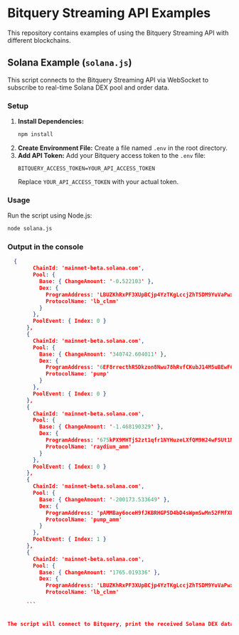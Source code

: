 # Bitquery Streaming API Examples

This repository contains examples of using the Bitquery Streaming API with different blockchains.

## Solana Example (`solana.js`)

This script connects to the Bitquery Streaming API via WebSocket to subscribe to real-time Solana DEX pool and order data.

### Setup

1.  **Install Dependencies:**
    ```bash
    npm install
    ```
2.  **Create Environment File:**
    Create a file named `.env` in the root directory.
3.  **Add API Token:**
    Add your Bitquery access token to the `.env` file:
    ```
    BITQUERY_ACCESS_TOKEN=YOUR_API_ACCESS_TOKEN
    ```
    Replace `YOUR_API_ACCESS_TOKEN` with your actual token.

### Usage

Run the script using Node.js:

```bash
node solana.js
```

### Output in the console

```json
  {
        ChainId: 'mainnet-beta.solana.com',
        Pool: {
          Base: { ChangeAmount: '-0.522103' },
          Dex: {
            ProgramAddress: 'LBUZKhRxPF3XUpBCjp4YzTKgLccjZhTSDM9YuVaPwxo',
            ProtocolName: 'lb_clmm'
          }
        },
        PoolEvent: { Index: 0 }
      },
      {
        ChainId: 'mainnet-beta.solana.com',
        Pool: {
          Base: { ChangeAmount: '340742.604011' },
          Dex: {
            ProgramAddress: '6EF8rrecthR5Dkzon8Nwu78hRvfCKubJ14M5uBEwF6P',
            ProtocolName: 'pump'
          }
        },
        PoolEvent: { Index: 0 }
      },
      {
        ChainId: 'mainnet-beta.solana.com',
        Pool: {
          Base: { ChangeAmount: '-1.468190329' },
          Dex: {
            ProgramAddress: '675kPX9MHTjS2zt1qfr1NYHuzeLXfQM9H24wFSUt1Mp8',
            ProtocolName: 'raydium_amm'
          }
        },
        PoolEvent: { Index: 0 }
      },
      {
        ChainId: 'mainnet-beta.solana.com',
        Pool: {
          Base: { ChangeAmount: '-200173.533649' },
          Dex: {
            ProgramAddress: 'pAMMBay6oceH9fJKBRHGP5D4bD4sWpmSwMn52FMfXEA',
            ProtocolName: 'pump_amm'
          }
        },
        PoolEvent: { Index: 1 }
      },
      {
        ChainId: 'mainnet-beta.solana.com',
        Pool: {
          Base: { ChangeAmount: '1765.019336' },
          Dex: {
            ProgramAddress: 'LBUZKhRxPF3XUpBCjp4YzTKgLccjZhTSDM9YuVaPwxo',
            ProtocolName: 'lb_clmm'

      ```


The script will connect to Bitquery, print the received Solana DEX data to the console for 10 seconds, and then automatically disconnect.